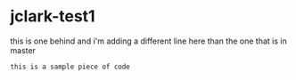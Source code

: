 # jclark-test1

this is one behind and i'm adding a different line here than the one that is in master

```
this is a sample piece of code
```

